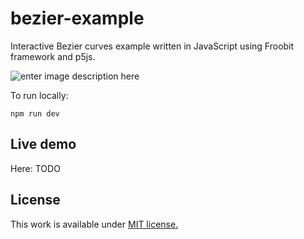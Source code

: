 
# bezier-example

Interactive Bezier curves example written in JavaScript using Froobit framework and p5js.

![enter image description here](https://i.imgur.com/KfwCJT2.jpg)

To run locally:
```
npm run dev
```
## Live demo
Here: TODO
## License
This work is available under [MIT license.](./LICENSE)